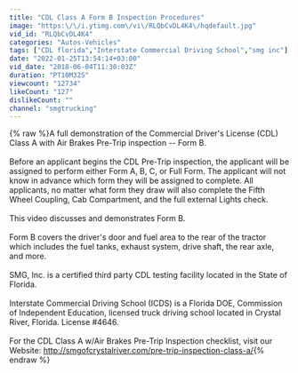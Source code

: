 ```yaml
---
title: "CDL Class A Form B Inspection Procedures"
image: "https:\/\/i.ytimg.com\/vi\/RLQbCvDL4K4\/hqdefault.jpg"
vid_id: "RLQbCvDL4K4"
categories: "Autos-Vehicles"
tags: ["CDL florida","Interstate Commercial Driving School","smg inc"]
date: "2022-01-25T13:54:14+03:00"
vid_date: "2018-06-04T11:30:03Z"
duration: "PT10M32S"
viewcount: "12734"
likeCount: "127"
dislikeCount: ""
channel: "smgtrucking"
---
```

{% raw %}A full demonstration of the Commercial Driver's License (CDL) Class A with Air Brakes Pre-Trip inspection -- Form B. <br /><br />Before an applicant begins the CDL Pre-Trip inspection, the applicant will be assigned to perform either Form A, B, C, or Full Form. The applicant will not know in advance which form they will be assigned to complete. All applicants, no matter what form they draw will also complete the Fifth Wheel Coupling, Cab Compartment, and the full external Lights check. <br /><br />This video discusses and demonstrates Form B.<br /><br />Form B covers the driver's door and fuel area to the rear of the tractor which includes the fuel tanks, exhaust system, drive shaft, the rear axle, and more.<br /><br />SMG, Inc. is a certified third party CDL testing facility located in the State of Florida.<br /><br />Interstate Commercial Driving School (ICDS) is a Florida DOE, Commission of Independent Education, licensed truck driving school located in Crystal River, Florida. License #4646.<br /><br />For the CDL Class A w/Air Brakes Pre-Trip Inspection checklist, visit our Website: <a rel="nofollow" target="blank" href="http://smgofcrystalriver.com/pre-trip-inspection-class-a/">http://smgofcrystalriver.com/pre-trip-inspection-class-a/</a>{% endraw %}
